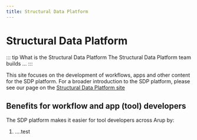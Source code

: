 ```yaml
---
title: Structural Data Platform
---
```


# Structural Data Platform

::: tip What is the Structural Data Platform
The Structural Data Platform team builds ...
:::

This site focuses on the development of workflows, apps and other content for the SDP platform.  For a broader introduction to the SDP platform, please see our page on the [Structural Data Platform site](https://arup.sharepoint.com/sites/Structural/SitePages/IiA/IiA-25638.aspx)





## Benefits for workflow and app (tool) developers

The SDP platform makes it easier for tool developers across Arup by:

1. ....test

